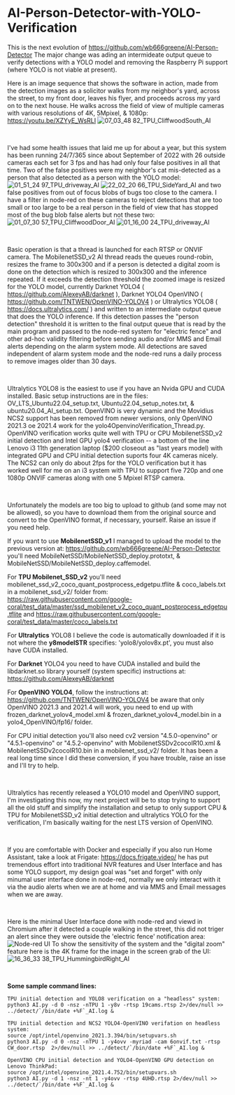 # AI-Person-Detector-with-YOLO-Verification
This is the next evolution of https://github.com/wb666greene/AI-Person-Detector
The major change was ading an intermideate output queue to verify detections with a YOLO model and removing the Raspberry Pi support (where YOLO is not viable at present).

Here is an image sequence that shows the software in action, made from the detection images as a solicitor walks from my neighbor's yard, across the street, to my front door, leaves his flyer, and proceeds across my yard on to the next house. He walks across the field of view of multiple cameras with various resolutions of 4K, 5Mpixel, & 1080p:
https://youtu.be/XZYyE_WsRLI
![07_03_48 82_TPU_CliffwoodSouth_AI](https://github.com/wb666greene/AI-Person-Detector-with-YOLO-Verification/assets/31488806/26362151-1808-46cc-90b5-ca85973f2a60)

&nbsp;

I've had some health issues that laid me up for about a year, but this system has been running 24/7/365 since about September of 2022 with 26 outside cameras each set for 3 fps and has had only four false positives in all that time. Two of the false positives were my neighbor's cat mis-detected as a person that also detected as a person with the YOLO model:
![01_51_24 97_TPU_driveway_AI](https://github.com/wb666greene/AI-Person-Detector-with-YOLO-Verification/assets/31488806/d67224a1-332f-4e8a-a6cf-611fe2935d15)
![22_02_20 66_TPU_SideYard_AI](https://github.com/wb666greene/AI-Person-Detector-with-YOLO-Verification/assets/31488806/5f18a4a9-ec20-4220-975d-b801b1cbb042)
and two false positives from out of focus blobs of bugs too close to the camera.  I have a filter in node-red on these cameras to reject detections that are too small or too large to be a real person in the field of view that has stopped most of the bug blob false alerts but not these two:
![01_07_30 57_TPU_CliffwoodDoor_AI](https://github.com/wb666greene/AI-Person-Detector-with-YOLO-Verification/assets/31488806/25a308d8-0450-4068-9949-0a79cadaf1ae)
![01_16_00 24_TPU_driveway_AI](https://github.com/wb666greene/AI-Person-Detector-with-YOLO-Verification/assets/31488806/34ff6270-5940-483f-bb60-e989d9b98636)

&nbsp;

Basic operation is that a thread is launched for each RTSP or ONVIF camera. The MobilenetSSD_v2 AI thread reads the queues round-robin, resizes the frame to 300x300 and if a person is detected a digital zoom is done on the detection which is resized to 300x300 and the inference repeated.  If it exceeds the detection threshold the zoomed image is resized for the YOLO model, currently Darknet YOLO4 ( https://github.com/AlexeyAB/darknet ), Darknet YOLO4 OpenVINO ( https://github.com/TNTWEN/OpenVINO-YOLOV4 ) or Ultralytics YOLO8 ( https://docs.ultralytics.com/ ) and written to an intermediate output queue that does the YOLO inference.  If this detection passes the "person detection" threshold it is written to the final output queue that is read by the main program and passed to the node-red system for "electric fence" and other ad-hoc validity filtering before sending audio and/or MMS and Email alerts depending on the alarm system mode.  All detections are saved independent of alarm system mode and the node-red runs a daily process to remove images older than 30 days.

&nbsp;

Ultralytics YOLO8 is the easiest to use if you have an Nvida GPU and CUDA installed.  Basic setup instructions are in the files: OV_LTS_Ubuntu22.04_setup.txt, Ubuntu22.04_setup_notes.txt, & ubuntu20.04_AI_setup.txt.  OpenVINO is very dynamic and the Movidius NCS2 support has been removed from newer versions, only OpenVINO 2021.3 oe 2021.4 work for the yolo4OpenvinoVerification_Thread.py.  OpenVINO verification works quite well with TPU or CPU MobilenetSSD_v2 initial detection and Intel GPU yolo4 verification -- a bottom of the line Lenovo i3 11th generation laptop ($200 closeout as "last years model) with integrated GPU and CPU initial detection suports four 4K cameras nicely.  The NCS2 can only do about 2fps for the YOLO verification but it has worked well for me on an i3 system with TPU to support five 720p and one 1080p ONVIF cameras along with one 5 Mpixel RTSP camera.

&nbsp;

Unfortunately the models are too big to upload to github (and some may not be allowed), so you have to download them from the original source and convert to the OpenVINO format, if necessary, yourself.  Raise an issue if you need help.

If you want to use __MobilenetSSD_v1__ I managed to upload the model to the previous version at: https://github.com/wb666greene/AI-Person-Detector you'll need MobileNetSSD/MobileNetSSD_deploy.prototxt, 
 & MobileNetSSD/MobileNetSSD_deploy.caffemodel.
 
For __TPU Mobilenet_SSD_v2__ you'll need mobilenet_ssd_v2_coco_quant_postprocess_edgetpu.tflite & coco_labels.txt in a mobilenet_ssd_v2/ folder from: https://raw.githubusercontent.com/google-coral/test_data/master/ssd_mobilenet_v2_coco_quant_postprocess_edgetpu.tflite and https://raw.githubusercontent.com/google-coral/test_data/master/coco_labels.txt

For __Ultralytics__ YOLO8 I believe the code is automatically downloaded if it is not where the __y8modelSTR__ specifies: 'yolo8/yolov8x.pt', you must also have CUDA installed.

For __Darknet__ YOLO4 you need to have CUDA installed and build the libdarknet.so library yourself (system specific) instructions at: https://github.com/AlexeyAB/darknet

For __OpenVINO YOLO4__, follow the instructions at: https://github.com/TNTWEN/OpenVINO-YOLOV4 be aware that only OpenVINO 2021.3 and 2021.4 will work, you need to end up with frozen_darknet_yolov4_model.xml & frozen_darknet_yolov4_model.bin  in a yolo4_OpenVINO/fp16/ folder.

For CPU initial detection you'll also need cv2 version "4.5.0-openvino" or "4.5.1-openvino" or "4.5.2-openvino" with MobilenetSSDv2cocoIR10.xml & MobilenetSSDv2cocoIR10.bin in a  mobilenet_ssd_v2/ folder. It has been a real long time since I did these conversion, if you have trouble, raise an isse and I'll try to help.

&nbsp;

Ultralytics has recently released a YOLO10 model and OpenVINO support, I'm investigating this now, my next project will be to stop trying to support all the old stuff and simplify the installation and setup to only support CPU & TPU for MobilenetSSD_v2 initial detection and ultralytics YOLO for the verification, I'm basically waiting for the nest LTS version of OpenVINO.

&nbsp;

If you are comfortable with Docker and especially if you also run Home Assistant, take a look at Frigate: https://docs.frigate.video/ he has put tremendous effort into traditional NVR features and User Interface and has some YOLO support, my design goal was "set and forget" with only minumal user interface done in node-red, normally we only interact with it via the audio alerts when we are at home and via MMS and Email messages when we are away.

&nbsp;

Here is the minimal User Interface done with node-red and viewd in Chromium after it detected a couple walking in the street, this did not triger an alert since they were outside the 'electric fence' notification area:
![Node-red UI](https://github.com/wb666greene/AI-Person-Detector-with-YOLO-Verification/assets/31488806/b204c279-0804-43e8-bc96-0d410d5e6050)
To show the sensitivity of the system and the "digital zoom" feature here is the 4K frame for the image in the screen grab of the UI:
![16_36_33 38_TPU_HummingbirdRight_AI](https://github.com/wb666greene/AI-Person-Detector-with-YOLO-Verification/assets/31488806/5100f77d-2865-43e7-939b-c77c55a29489)

&nbsp;

__Some sample command lines:__
```
TPU initial detection and YOLO8 verification on a "headless" system:
python3 AI.py -d 0 -nsz -nTPU 1 -y8v -rtsp 19cams.rtsp 2>/dev/null >> ../detect/`/bin/date +%F`_AI.log &

TPU initial detection and NCS2 YOLO4-OpenVINO verifation on headless system:
source /opt/intel/openvino_2021.3.394/bin/setupvars.sh
python3 AI.py -d 0 -nsz -nTPU 1 -y4ovv -myriad -cam 6onvif.txt -rtsp CW_door.rtsp  2>/dev/null >> ../detect/`/bin/date +%F`_AI.log &

OpenVINO CPU initial detection and YOLO4-OpenVINO GPU detection on Lenovo ThinkPad:
source /opt/intel/openvino_2021.4.752/bin/setupvars.sh
python3 AI.py -d 1 -nsz -nt 1 -y4ovv -rtsp 4UHD.rtsp 2>/dev/null >> ../detect/`/bin/date +%F`_AI.log &
```





